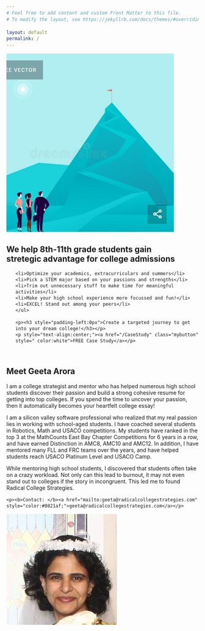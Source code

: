 ```yaml
---
# Feel free to add content and custom Front Matter to this file.
# To modify the layout, see https://jekyllrb.com/docs/themes/#overriding-theme-defaults

layout: default
permalink: /
---
```


<sectionpd>
  <img class="sectionpdPicture sectionpdLeft" src="/images/goal.png" alt="MountainTop">

  <div class="sectionpdContent sectionpdRight">
    <h2>We help 8th-11th grade students gain <br>stretegic advantage for college admissions</h2>
    <ul class="yes">
    
    <li>Optimize your academics, extracurriculars and summers</li>
    <li>Pick a STEM major based on your passions and strengths</li>
    <li>Trim out unnecessary stuff to make time for meaningful activities</li>
    <li>Make your high school experience more focussed and fun!</li>
    <li>EXCEL! Stand out among your peers</li>
    </ul>

    <p><h3 style="padding-left:0px">Create a targeted journey to get into your dream college!</h3></p>
    <p style="text-align:center;"><a href="/CaseStudy" class="mybutton" style=" color:white">FREE Case Study</a></p>

  </div>
</sectionpd>
<br>

<sectionpd>
  <div class="sectionpdContent sectionpdLeft">
    <h2>Meet Geeta Arora</h2>
    <p>I am a college strategist and mentor who has helped numerous high school students discover their passion and build a strong cohesive resume for getting into top colleges. If you spend the time to uncover your passion, then it automatically becomes your heartfelt college essay!</p>
    <p>I am a silicon valley software professional who realized that my real passion lies in working with school-aged students.
    I have coached several students in Robotics, Math and USACO competitions. My students have ranked in the top 3 at the MathCounts East Bay Chapter Competitions for 6 years in a row, and have earned Distinction in AMC8, AMC10 and AMC12. In addition, I have mentored many FLL and FRC teams over the years, and have helped students reach USACO Platinum Level and USACO Camp. </p>
    <p>While mentoring high school students, I discovered that students often take on a crazy workload. Not only can this lead to burnout, it may not even stand out to colleges if the story in incongruent. This led me to found Radical College Strategies.</p> 

    <p><b>Contact: </b><a href="mailto:geeta@radicalcollegestrategies.com" style="color:#0821af;">geeta@radicalcollegestrategies.com</a></p>
  </div>
  <img class="sectionpdPicture sectionpdRight" src="/images/geeta.jpg" alt="Geeta">

</sectionpd>
<br>

<!--div style="margin-left:140px; font-size:14px">
    <form action="https://getform.io/f/6f25ddc3-5307-452d-9aae-b330200ba1d5" method="POST">
    <label for="email"><b>Email:</b></label>
    <input type="email" name="email" required> <br> <br>

    <label for="Grade Level:"><b>Grade Level:</b></label> <br> 

    <input type="radio" id="Elementary" name="grade" value="Elementary" required> <label for="Elementary">&nbsp; &nbsp; Elementary</label> <br>
    <input type="radio" id="Middle" name="grade"  value="Middle"> 
    <label for="Middle">&nbsp; &nbsp; Middle</label> <br>
    <input type="radio" id="High" name="grade" value="High"> 
    <label for="High">&nbsp; &nbsp; High</label> <br> <br>
    <button type="submit" style="font-family:'ABeeZee'; font-weight:'bold'; font-size:16px">Submit</button>
    </form>  
</div-->